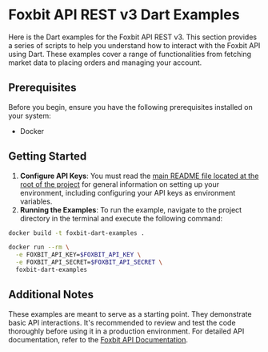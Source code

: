 # Foxbit API REST v3 Dart Examples

Here is the Dart examples for the Foxbit API REST v3. This section provides a series of scripts to help you understand how to interact with the Foxbit API using Dart. These examples cover a range of functionalities from fetching market data to placing orders and managing your account.

## Prerequisites

Before you begin, ensure you have the following prerequisites installed on your system:

- Docker

## Getting Started

1. **Configure API Keys**: You must read the [main README file located at the root of the project](https://github.com/foxbit-group/foxbit-api-samples?tab=readme-ov-file#getting-started) for general information on setting up your environment, including configuring your API keys as environment variables.
2. **Running the Examples**: To run the example, navigate to the project directory in the terminal and execute the following command:

```bash
docker build -t foxbit-dart-examples .

docker run --rm \
  -e FOXBIT_API_KEY=$FOXBIT_API_KEY \
  -e FOXBIT_API_SECRET=$FOXBIT_API_SECRET \
  foxbit-dart-examples
```

## Additional Notes

These examples are meant to serve as a starting point. They demonstrate basic API interactions. It's recommended to review and test the code thoroughly before using it in a production environment.
For detailed API documentation, refer to the [Foxbit API Documentation](https://docs.foxbit.com.br/rest/v3/).
